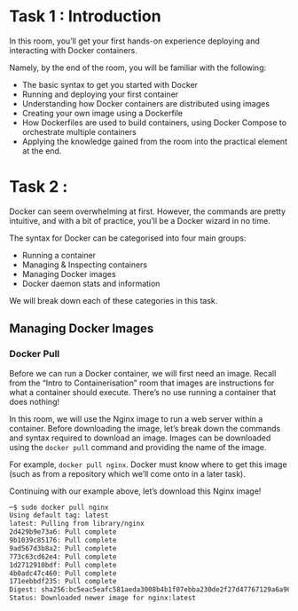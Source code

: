 # Task 1 : Introduction

In this room, you’ll get your first hands-on experience deploying and interacting with Docker containers.

Namely, by the end of the room, you will be familiar with the following:

- The basic syntax to get you started with Docker
- Running and deploying your first container
- Understanding how Docker containers are distributed using images
- Creating your own image using a Dockerfile
- How Dockerfiles are used to build containers, using Docker Compose to orchestrate multiple containers
- Applying the knowledge gained from the room into the practical element at the end.

# Task 2 : 

Docker can seem overwhelming at first. However, the commands are pretty intuitive, and with a bit of practice, you’ll be a Docker wizard in no time.

The syntax for Docker can be categorised into four main groups:

- Running a container
- Managing & Inspecting containers
- Managing Docker images
- Docker daemon stats and information

We will break down each of these categories in this task.

## Managing Docker Images

### Docker Pull
Before we can run a Docker container, we will first need an image. Recall from the “Intro to Containerisation” room that images are instructions for what a container should execute. There’s no use running a container that does nothing!

In this room, we will use the Nginx image to run a web server within a container. Before downloading the image, let’s break down the commands and syntax required to download an image. Images can be downloaded using the `docker pull` command and providing the name of the image.

For example, `docker pull nginx`. Docker must know where to get this image (such as from a repository which we’ll come onto in a later task).

Continuing with our example above, let’s download this Nginx image!

```bash
─$ sudo docker pull nginx
Using default tag: latest
latest: Pulling from library/nginx
2d429b9e73a6: Pull complete 
9b1039c85176: Pull complete 
9ad567d3b8a2: Pull complete 
773c63cd62e4: Pull complete 
1d2712910bdf: Pull complete 
4b0adc47c460: Pull complete 
171eebbdf235: Pull complete 
Digest: sha256:bc5eac5eafc581aeda3008b4b1f07ebba230de2f27d47767129a6a905c84f470
Status: Downloaded newer image for nginx:latest

```
